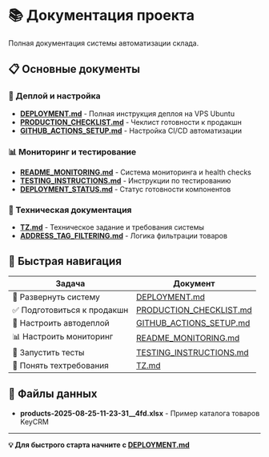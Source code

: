 # 📚 Документация проекта

Полная документация системы автоматизации склада.

## 📋 Основные документы

### 🚀 Деплой и настройка
- **[DEPLOYMENT.md](DEPLOYMENT.md)** - Полная инструкция деплоя на VPS Ubuntu
- **[PRODUCTION_CHECKLIST.md](PRODUCTION_CHECKLIST.md)** - Чеклист готовности к продакшн
- **[GITHUB_ACTIONS_SETUP.md](GITHUB_ACTIONS_SETUP.md)** - Настройка CI/CD автоматизации

### 📊 Мониторинг и тестирование  
- **[README_MONITORING.md](README_MONITORING.md)** - Система мониторинга и health checks
- **[TESTING_INSTRUCTIONS.md](TESTING_INSTRUCTIONS.md)** - Инструкции по тестированию
- **[DEPLOYMENT_STATUS.md](DEPLOYMENT_STATUS.md)** - Статус готовности компонентов

### 📝 Техническая документация
- **[TZ.md](TZ.md)** - Техническое задание и требования системы
- **[ADDRESS_TAG_FILTERING.md](ADDRESS_TAG_FILTERING.md)** - Логика фильтрации товаров

## 🎯 Быстрая навигация

| Задача | Документ |
|---------|----------|
| 🚢 Развернуть систему | [DEPLOYMENT.md](DEPLOYMENT.md) |
| ✅ Подготовиться к продакшн | [PRODUCTION_CHECKLIST.md](PRODUCTION_CHECKLIST.md) |
| 🔄 Настроить автодеплой | [GITHUB_ACTIONS_SETUP.md](GITHUB_ACTIONS_SETUP.md) |
| 📊 Настроить мониторинг | [README_MONITORING.md](README_MONITORING.md) |
| 🧪 Запустить тесты | [TESTING_INSTRUCTIONS.md](TESTING_INSTRUCTIONS.md) |
| 📖 Понять техтребования | [TZ.md](TZ.md) |

## 📁 Файлы данных

- **products-2025-08-25-11-23-31__4fd.xlsx** - Пример каталога товаров KeyCRM

---

**💡 Для быстрого старта начните с [DEPLOYMENT.md](DEPLOYMENT.md)**